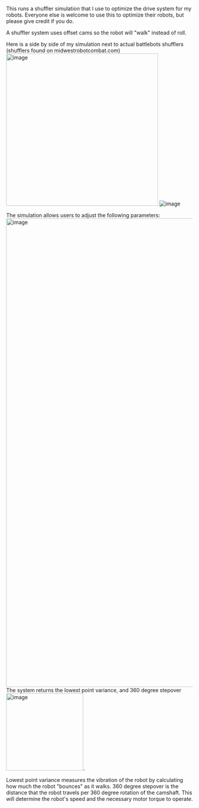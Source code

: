This runs a shuffler simulation that I use to optimize the drive system for my robots. Everyone else is welcome to use this to optimize their robots, but please give credit if you do.

A shuffler system uses offset cams so the robot will "walk" instead of roll.

Here is a side by side of my simulation next to actual battlebots shufflers (shufflers found on midwestrobotcombat.com) 
<img width="410" alt="image" src="https://github.com/user-attachments/assets/c772c5df-d358-4c97-9111-1db1c8cc2e6f"> [](https://github-production-user-asset-6210df.s3.amazonaws.com/141258998/381576067-e3b1a8d0-ecb1-4ee1-b49f-d12c1178b6fe.png?X-Amz-Algorithm=AWS4-HMAC-SHA256&X-Amz-Credential=AKIAVCODYLSA53PQK4ZA%2F20241030%2Fus-east-1%2Fs3%2Faws4_request&X-Amz-Date=20241030T135352Z&X-Amz-Expires=300&X-Amz-Signature=85c2f2f4ab8ee8488a62e09dda657641966136ba1679fecd947fed852791f848&X-Amz-SignedHeaders=host)![image](https://github.com/user-attachments/assets/88223700-fda4-4477-84cd-d11f242d5551)


The simulation allows users to adjust the following parameters:
<img width="1263" alt="image" src="https://github.com/user-attachments/assets/c4424ba4-1e38-4418-87b5-3e24e666c7cd">
The system returns the lowest point variance, and 360 degree stepover <img width="208" alt="image" src="https://github.com/user-attachments/assets/02477fe7-e13d-4443-be31-a3dcd2d3d19c">. 

Lowest point variance measures the vibration of the robot by calculating how much the robot "bounces" as it walks.
360 degree stepover is the distance that the robot travels per 360 degree rotation of the camshaft. This will determine the robot's speed and the necessary motor torque to operate.

